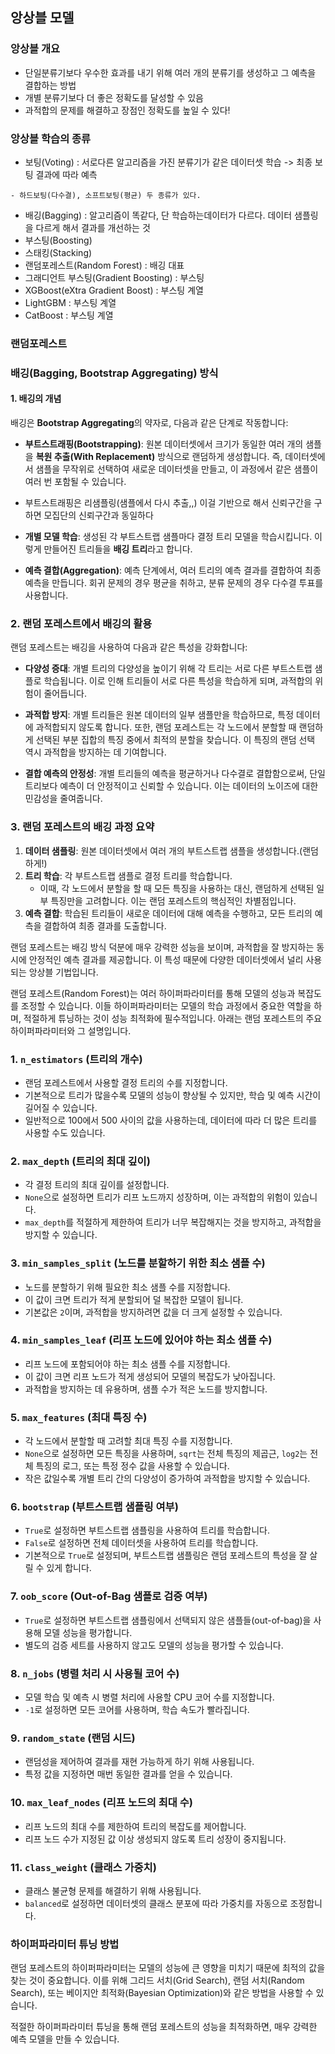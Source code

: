 ## 앙상블 모델

### 앙상블 개요
 - 단일분류기보다 우수한 효과를 내기 위해 여러 개의 분류기를 생성하고 그 예측을 결합하는 방법
 - 개별 분류기보다 더 좋은 정확도를 달성할 수 있음
 - 과적합의 문제를 해결하고 장점인 정확도를 높일 수 있다!

### 앙상블 학습의 종류
   - 보팅(Voting) : 서로다른 알고리즘을 가진 분류기가 같은 데이터셋 학습 -> 최종 보팅 결과에 따라 예측 
    
    - 하드보팅(다수결), 소프트보팅(평균) 두 종류가 있다. 

   - 배깅(Bagging) : 알고리즘이 똑같다, 단 학습하는데이터가 다르다. 데이터 샘플링을 다르게 해서 결과를 개선하는 것
   - 부스팅(Boosting)
   - 스태킹(Stacking)
   - 랜덤포레스트(Random Forest) : 배깅 대표 
   - 그래디언트 부스팅(Gradient Boosting) : 부스팅
   - XGBoost(eXtra Gradient Boost) : 부스팅 계열
   - LightGBM : 부스팅 계열
   - CatBoost : 부스팅 계열


### 랜덤포레스트 

### **배깅(Bagging, Bootstrap Aggregating) 방식**
#### **1. 배깅의 개념**
배깅은 **Bootstrap Aggregating**의 약자로, 다음과 같은 단계로 작동합니다:

- **부트스트래핑(Bootstrapping)**: 원본 데이터셋에서 크기가 동일한 여러 개의 샘플을 **복원 추출(With Replacement)** 방식으로 랜덤하게 생성합니다. 즉, 데이터셋에서 샘플을 무작위로 선택하여 새로운 데이터셋을 만들고, 이 과정에서 같은 샘플이 여러 번 포함될 수 있습니다.
 - 부트스트래핑은 리샘플링(샘플에서 다시 추출,,) 이걸 기반으로 해서 신뢰구간을 구하면 모집단의 신뢰구간과 동일하다
- **개별 모델 학습**: 생성된 각 부트스트랩 샘플마다 결정 트리 모델을 학습시킵니다. 이렇게 만들어진 트리들을 **배깅 트리**라고 합니다.

- **예측 결합(Aggregation)**: 예측 단계에서, 여러 트리의 예측 결과를 결합하여 최종 예측을 만듭니다. 회귀 문제의 경우 평균을 취하고, 분류 문제의 경우 다수결 투표를 사용합니다.

### **2. 랜덤 포레스트에서 배깅의 활용**

랜덤 포레스트는 배깅을 사용하여 다음과 같은 특성을 강화합니다:

- **다양성 증대**: 개별 트리의 다양성을 높이기 위해 각 트리는 서로 다른 부트스트랩 샘플로 학습됩니다. 이로 인해 트리들이 서로 다른 특성을 학습하게 되며, 과적합의 위험이 줄어듭니다.

- **과적합 방지**: 개별 트리들은 원본 데이터의 일부 샘플만을 학습하므로, 특정 데이터에 과적합되지 않도록 합니다. 또한, 랜덤 포레스트는 각 노드에서 분할할 때 랜덤하게 선택된 부분 집합의 특징 중에서 최적의 분할을 찾습니다. 이 특징의 랜덤 선택 역시 과적합을 방지하는 데 기여합니다.

- **결합 예측의 안정성**: 개별 트리들의 예측을 평균하거나 다수결로 결합함으로써, 단일 트리보다 예측이 더 안정적이고 신뢰할 수 있습니다. 이는 데이터의 노이즈에 대한 민감성을 줄여줍니다.

### **3. 랜덤 포레스트의 배깅 과정 요약**

1. **데이터 샘플링**: 원본 데이터셋에서 여러 개의 부트스트랩 샘플을 생성합니다.(랜덤하게!)
2. **트리 학습**: 각 부트스트랩 샘플로 결정 트리를 학습합니다.
   - 이때, 각 노드에서 분할을 할 때 모든 특징을 사용하는 대신, 랜덤하게 선택된 일부 특징만을 고려합니다. 이는 랜덤 포레스트의 핵심적인 차별점입니다.
3. **예측 결합**: 학습된 트리들이 새로운 데이터에 대해 예측을 수행하고, 모든 트리의 예측을 결합하여 최종 결과를 도출합니다.

랜덤 포레스트는 배깅 방식 덕분에 매우 강력한 성능을 보이며, 과적합을 잘 방지하는 동시에 안정적인 예측 결과를 제공합니다. 이 특성 때문에 다양한 데이터셋에서 널리 사용되는 앙상블 기법입니다.


 랜덤 포레스트(Random Forest)는 여러 하이퍼파라미터를 통해 모델의 성능과 복잡도를 조정할 수 있습니다. 이들 하이퍼파라미터는 모델의 학습 과정에서 중요한 역할을 하며, 적절하게 튜닝하는 것이 성능 최적화에 필수적입니다. 아래는 랜덤 포레스트의 주요 하이퍼파라미터와 그 설명입니다.

### 1. **`n_estimators` (트리의 개수)**
   - 랜덤 포레스트에서 사용할 결정 트리의 수를 지정합니다.
   - 기본적으로 트리가 많을수록 모델의 성능이 향상될 수 있지만, 학습 및 예측 시간이 길어질 수 있습니다.
   - 일반적으로 100에서 500 사이의 값을 사용하는데, 데이터에 따라 더 많은 트리를 사용할 수도 있습니다.

### 2. **`max_depth` (트리의 최대 깊이)**
   - 각 결정 트리의 최대 깊이를 설정합니다.
   - `None`으로 설정하면 트리가 리프 노드까지 성장하며, 이는 과적합의 위험이 있습니다.
   - `max_depth`를 적절하게 제한하여 트리가 너무 복잡해지는 것을 방지하고, 과적합을 방지할 수 있습니다.

### 3. **`min_samples_split` (노드를 분할하기 위한 최소 샘플 수)**
   - 노드를 분할하기 위해 필요한 최소 샘플 수를 지정합니다.
   - 이 값이 크면 트리가 적게 분할되어 덜 복잡한 모델이 됩니다.
   - 기본값은 `2`이며, 과적합을 방지하려면 값을 더 크게 설정할 수 있습니다.

### 4. **`min_samples_leaf` (리프 노드에 있어야 하는 최소 샘플 수)**
   - 리프 노드에 포함되어야 하는 최소 샘플 수를 지정합니다.
   - 이 값이 크면 리프 노드가 적게 생성되어 모델의 복잡도가 낮아집니다.
   - 과적합을 방지하는 데 유용하며, 샘플 수가 적은 노드를 방지합니다.

### 5. **`max_features` (최대 특징 수)**
   - 각 노드에서 분할할 때 고려할 최대 특징 수를 지정합니다.
   - `None`으로 설정하면 모든 특징을 사용하며, `sqrt`는 전체 특징의 제곱근, `log2`는 전체 특징의 로그, 또는 특정 정수 값을 사용할 수 있습니다.
   - 작은 값일수록 개별 트리 간의 다양성이 증가하여 과적합을 방지할 수 있습니다.

### 6. **`bootstrap` (부트스트랩 샘플링 여부)**
   - `True`로 설정하면 부트스트랩 샘플링을 사용하여 트리를 학습합니다.
   - `False`로 설정하면 전체 데이터셋을 사용하여 트리를 학습합니다.
   - 기본적으로 `True`로 설정되며, 부트스트랩 샘플링은 랜덤 포레스트의 특성을 잘 살릴 수 있게 합니다.

### 7. **`oob_score` (Out-of-Bag 샘플로 검증 여부)**
   - `True`로 설정하면 부트스트랩 샘플링에서 선택되지 않은 샘플들(out-of-bag)을 사용해 모델 성능을 평가합니다.
   - 별도의 검증 세트를 사용하지 않고도 모델의 성능을 평가할 수 있습니다.

### 8. **`n_jobs` (병렬 처리 시 사용될 코어 수)**
   - 모델 학습 및 예측 시 병렬 처리에 사용할 CPU 코어 수를 지정합니다.
   - `-1`로 설정하면 모든 코어를 사용하며, 학습 속도가 빨라집니다.

### 9. **`random_state` (랜덤 시드)**
   - 랜덤성을 제어하여 결과를 재현 가능하게 하기 위해 사용됩니다.
   - 특정 값을 지정하면 매번 동일한 결과를 얻을 수 있습니다.

### 10. **`max_leaf_nodes` (리프 노드의 최대 수)**
   - 리프 노드의 최대 수를 제한하여 트리의 복잡도를 제어합니다.
   - 리프 노드 수가 지정된 값 이상 생성되지 않도록 트리 성장이 중지됩니다.

### 11. **`class_weight` (클래스 가중치)**
   - 클래스 불균형 문제를 해결하기 위해 사용됩니다.
   - `balanced`로 설정하면 데이터셋의 클래스 분포에 따라 가중치를 자동으로 조정합니다.

### **하이퍼파라미터 튜닝 방법**
랜덤 포레스트의 하이퍼파라미터는 모델의 성능에 큰 영향을 미치기 때문에 최적의 값을 찾는 것이 중요합니다. 이를 위해 그리드 서치(Grid Search), 랜덤 서치(Random Search), 또는 베이지안 최적화(Bayesian Optimization)와 같은 방법을 사용할 수 있습니다.

적절한 하이퍼파라미터 튜닝을 통해 랜덤 포레스트의 성능을 최적화하면, 매우 강력한 예측 모델을 만들 수 있습니다.